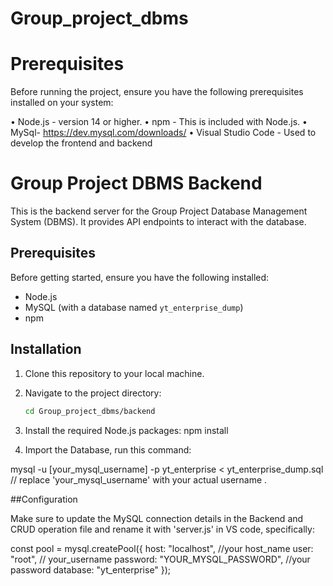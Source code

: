 # Group_project_dbms

# Prerequisites
Before running the project, ensure you have the following prerequisites installed on your system:

•	Node.js - version 14 or higher.
•	npm - This is included with Node.js.
•	MySql- https://dev.mysql.com/downloads/
•	Visual Studio Code - Used to develop the frontend and backend


# Group Project DBMS Backend

This is the backend server for the Group Project Database Management System (DBMS). It provides API endpoints to interact with the database.

## Prerequisites

Before getting started, ensure you have the following installed:

- Node.js
- MySQL (with a database named `yt_enterprise_dump`)
- npm

## Installation

1. Clone this repository to your local machine.

2. Navigate to the project directory:

   ```bash
   cd Group_project_dbms/backend
3. Install the required Node.js packages: npm install
4. Import the Database, run this command:

mysql -u [your_mysql_username] -p yt_enterprise < yt_enterprise_dump.sql // replace 'your_mysql_username' with your actual username .

##Configuration

Make sure to update the MySQL connection details in the Backend and CRUD operation file and rename it with 'server.js' in VS code, specifically:

const pool = mysql.createPool({
    host: "localhost", //your host_name
    user: "root", // your_username
    password: "YOUR_MYSQL_PASSWORD", //your password
    database: "yt_enterprise"
});

























